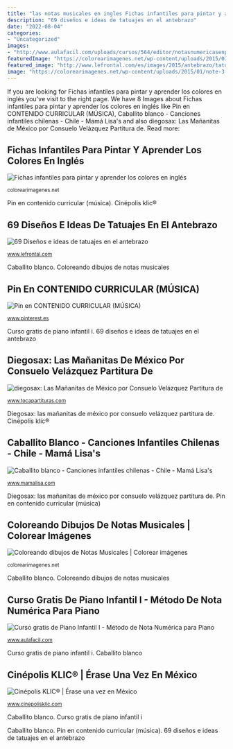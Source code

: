 ```yaml
---
title: "las notas musicales en ingles Fichas infantiles para pintar y aprender los colores en inglés"
description: "69 diseños e ideas de tatuajes en el antebrazo"
date: "2022-08-04"
categories:
- "Uncategorized"
images:
- "http://www.aulafacil.com/uploads/cursos/564/editor/notasnumericasenpiano.es.jpg"
featuredImage: "https://colorearimagenes.net/wp-content/uploads/2015/01/note-3.gif"
featured_image: "http://www.lefrontal.com/es/images/2015/antebrazo/tatuaje-antebrazo-modelo-115.jpg"
image: "https://colorearimagenes.net/wp-content/uploads/2015/01/note-3.gif"
---
```


If you are looking for Fichas infantiles para pintar y aprender los colores en inglés you've visit to the right page. We have 8 Images about Fichas infantiles para pintar y aprender los colores en inglés like Pin en CONTENIDO CURRICULAR (MÚSICA), Caballito blanco - Canciones infantiles chilenas - Chile - Mamá Lisa&#039;s and also diegosax: Las Mañanitas de México por Consuelo Velázquez Partitura de. Read more:

## Fichas Infantiles Para Pintar Y Aprender Los Colores En Inglés

![Fichas infantiles para pintar y aprender los colores en inglés](http://colorearimagenes.net/wp-content/uploads/2016/01/colores-ingles-173.jpg "Cinépolis klic®")

<small>colorearimagenes.net</small>

Pin en contenido curricular (música). Cinépolis klic®

## 69 Diseños E Ideas De Tatuajes En El Antebrazo

![69 Diseños e ideas de tatuajes en el antebrazo](http://www.lefrontal.com/es/images/2015/antebrazo/tatuaje-antebrazo-modelo-115.jpg "69 diseños e ideas de tatuajes en el antebrazo")

<small>www.lefrontal.com</small>

Caballito blanco. Coloreando dibujos de notas musicales

## Pin En CONTENIDO CURRICULAR (MÚSICA)

![Pin en CONTENIDO CURRICULAR (MÚSICA)](https://i.pinimg.com/736x/43/67/f0/4367f021fbfa17417300b0d77319a87c.jpg "Diegosax: las mañanitas de méxico por consuelo velázquez partitura de")

<small>www.pinterest.es</small>

Curso gratis de piano infantil i. 69 diseños e ideas de tatuajes en el antebrazo

## Diegosax: Las Mañanitas De México Por Consuelo Velázquez Partitura De

![diegosax: Las Mañanitas de México por Consuelo Velázquez Partitura de](https://3.bp.blogspot.com/-xbK_Hetj3vM/U3ePvAIfShI/AAAAAAAAA_Q/extmLNKxQq0/s1600/Las+Mañanitas+Tablatura+y+Partitura+del+Punteo+para+Guitarra+Tabs.JPG "Caballito blanco")

<small>www.tocapartituras.com</small>

Diegosax: las mañanitas de méxico por consuelo velázquez partitura de. Cinépolis klic®

## Caballito Blanco - Canciones Infantiles Chilenas - Chile - Mamá Lisa&#039;s

![Caballito blanco - Canciones infantiles chilenas - Chile - Mamá Lisa&#039;s](https://www.mamalisa.com/images/scores/caballito_blanco.jpg "Pin en contenido curricular (música)")

<small>www.mamalisa.com</small>

Diegosax: las mañanitas de méxico por consuelo velázquez partitura de. Pin en contenido curricular (música)

## Coloreando Dibujos De Notas Musicales | Colorear Imágenes

![Coloreando dibujos de Notas Musicales | Colorear imágenes](https://colorearimagenes.net/wp-content/uploads/2015/01/note-3.gif "Curso gratis de piano infantil i")

<small>colorearimagenes.net</small>

Caballito blanco. Coloreando dibujos de notas musicales

## Curso Gratis De Piano Infantil I - Método De Nota Numérica Para Piano

![Curso gratis de Piano Infantil I - Método de Nota Numérica para Piano](http://www.aulafacil.com/uploads/cursos/564/editor/notasnumericasenpiano.es.jpg "Pin en contenido curricular (música)")

<small>www.aulafacil.com</small>

Curso gratis de piano infantil i. Caballito blanco

## Cinépolis KLIC® | Érase Una Vez En México

![Cinépolis KLIC® | Érase una vez en México](https://assets.cinepolisklic.com/cmsklicia/movieimages/erase-una-vez-en-meico/poster_originalsize_250X375.jpg "Curso gratis de piano infantil i")

<small>www.cinepolisklic.com</small>

Caballito blanco. Curso gratis de piano infantil i

Caballito blanco. Pin en contenido curricular (música). 69 diseños e ideas de tatuajes en el antebrazo
